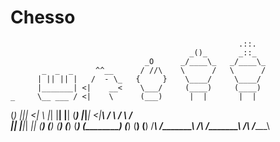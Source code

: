 # Chesso

                                                       .::.
                                            _()_       _::_
                                  _O      _/____\_   _/____\_
           _  _  _     ^^__      / //\    \      /   \      /
          | || || |   /  - \_   {     }    \____/     \____/
          |_______| <|    __<    \___/     (____)     (____)
    _     \__ ___ / <|    \      (___)      |  |       |  |
   (_)     |___|_|  <|     \      |_|       |__|       |__|
  (___)    |_|___|  <|______\    /   \     /    \     /    \
  _|_|_    |___|_|   _|____|_   (_____)   (______)   (______)
 (_____)  (_______) (________) (_______) (________) (________)
 /_____\  /_______\ /________\ /_______\ /________\ /________\

